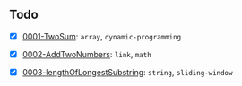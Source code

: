 ## Todo

- [x] [0001-TwoSum](pkg/arrays/twoSum.go): `array`, `dynamic-programming`
- [x] [0002-AddTwoNumbers](pkg/links/AddTwoNumbers.go): `link`, `math`
- [x] [0003-lengthOfLongestSubstring](pkg/strings/lengthOfLongestSubstring.go): `string`, `sliding-window`

